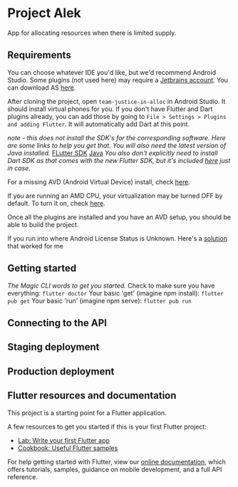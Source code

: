 # Project Alek

App for allocating resources when there is limited supply.

## Requirements

You can choose whatever IDE you'd like, but we'd recommend Android Studio. Some plugins (not used here) may require a [Jetbrains account](https://www.jetbrains.com/). You can download AS [here](https://developer.android.com/studio).

After cloning the project, open `team-justice-in-alloc` in Android Studio. It should install 
virtual phones for you. If you don't have Flutter and Dart plugins already, you can add those by
going to `File > Settings > Plugins and adding Flutter`. It will automatically add Dart at this point.

_note - this does not install the SDK's for the corresponding software. Here are some links to help you get that. You will also need the latest version of Java installed._
[FLutter SDK](https://flutter.dev/docs/get-started/install/windows)
[Java](https://java.com/en/download/)
_You also don't explicitly need to install Dart SDK as that comes with the new Flutter SDK, but it's included [here](https://dart.dev/get-dart) just in case._

For a missing AVD (Android Virtual Device) install, check [here](https://abhiandroid.com/androidstudio/create-avd-virtual-device-emulator-android-studio).

If you are running an AMD CPU, your virtualization may be turned OFF by default. 
To turn it on, check [here](https://access.redhat.com/documentation/en-us/red_hat_enterprise_linux/5/html/virtualization/sect-virtualization-troubleshooting-enabling_intel_vt_and_amd_v_virtualization_hardware_extensions_in_bios).

Once all the plugins are installed and you have an AVD setup, you should be able to build the project. 

If you run into where Android License Status is Unknown. Here's a [solution](https://stackoverflow.com/questions/49758849/flutter-io-android-license-status-unknown) that worked for me

## Getting started
_The Magic CLI words to get you started._
Check to make sure you have everything: `flutter doctor`
Your basic 'get' (imagine npm install): `flutter pub get`
Your basic 'run' (imagine npm serve): `flutter pub run`

## Connecting to the API

## Staging deployment

## Production deployment

## Flutter resources and documentation

This project is a starting point for a Flutter application.

A few resources to get you started if this is your first Flutter project:

- [Lab: Write your first Flutter app](https://flutter.dev/docs/get-started/codelab)
- [Cookbook: Useful Flutter samples](https://flutter.dev/docs/cookbook)

For help getting started with Flutter, view our
[online documentation](https://flutter.dev/docs), which offers tutorials,
samples, guidance on mobile development, and a full API reference.
